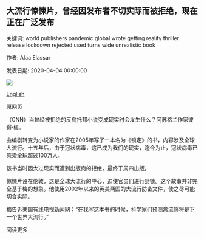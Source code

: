 ## 大流行惊悚片，曾经因发布者不切实际而被拒绝，现在正在广泛发布

关键词: world publishers pandemic global wrote getting reality thriller release lockdown rejected used turns wide unrealistic book

作者: Alaa Elassar

发表日期: 2020-04-04 00:00:00

![](https://cdn.cnn.com/cnnnext/dam/assets/200403175046-peter-may-lockdown-book-cover-super-tease.jpg)

[English](A%20pandemic%20thriller%2C%20once%20rejected%20by%20publishers%20for%20being%20unrealistic%2C%20is%20now%20getting%20a%20wide%20release.md)

[原网页](https://edition.cnn.com/2020/04/04/us/peter-may-lockdown-coronavirus-book-trnd/index.html)

（CNN）当曾经被拒绝的反乌托邦小说变成现实时会发生什么？问苏格兰作家彼得·梅。

由编剧转变为小说家的作家在2005年写了一本名为《锁定》的书，内容涉及全球大流行。十五年后，由于冠状病毒，这已成为我们的现实，迄今为止，冠状病毒已感染全球超过100万人。

该书当时因太过现实而遭到出版商的拒绝，最终于周四出版。

惊悚片设在伦敦，这是全球大流行的中心，迫使官员们进行封锁。这个故事并非完全基于梅的想象。他使用2002年以来的英美两国的大流行防备文件，使之尽可能切合实际。

梅告诉美国有线电视新闻网：“在我写这本书的时候，科学家们预测禽流感将是下一个世界大流行。”

阅读更多